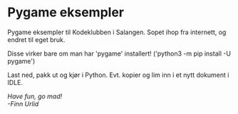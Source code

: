 # Pygame eksempler

Pygame eksempler til Kodeklubben i Salangen. Sopet ihop fra internett, og endret til eget bruk.

Disse virker bare om man har 'pygame' installert! ('python3 -m pip install -U pygame')

Last ned, pakk ut og kjør i Python. Evt. kopier og lim inn i et nytt dokument i IDLE.

*Have fun, go mad!*\
*-Finn Urlid*